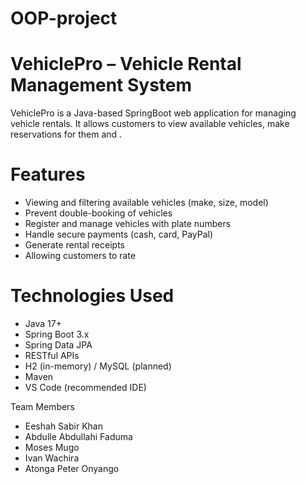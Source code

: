 # OOP-project
# VehiclePro – Vehicle Rental Management System

VehiclePro is a Java-based SpringBoot web application for managing vehicle rentals. It allows customers to view available vehicles, make reservations for them and .

# Features

- Viewing and filtering available vehicles (make, size, model)
- Prevent double-booking of vehicles
- Register and manage vehicles with plate numbers
- Handle secure payments (cash, card, PayPal)
- Generate rental receipts
- Allowing customers to rate

# Technologies Used

- Java 17+
- Spring Boot 3.x
- Spring Data JPA
- RESTful APIs
- H2 (in-memory) / MySQL (planned)
- Maven
- VS Code (recommended IDE)

Team Members

- Eeshah Sabir Khan
- Abdulle Abdullahi Faduma
- Moses Mugo
- Ivan Wachira
- Atonga Peter Onyango


